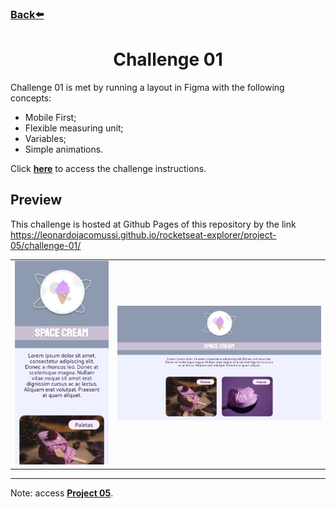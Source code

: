 ### [Back](https://github.com/leonardojacomussi/rocketseat-explorer/tree/main/project-05)[⬅️](https://github.com/leonardojacomussi/rocketseat-explorer/tree/main/project-05)

<h1 align="center"> Challenge 01 </h1>

Challenge 01 is met by running a layout in Figma with the following concepts:

- Mobile First;
- Flexible measuring unit;
- Variables;
- Simple animations.

Click <strong>[here](https://efficient-sloth-d85.notion.site/Mobile-first-3355d7df0aa24efcb4287f69b3859928)</strong> to access the challenge instructions.

<h2> Preview </h2>

This challenge is hosted at Github Pages of this repository by the link <a href="https://leonardojacomussi.github.io/rocketseat-explorer/project-05/challenge-01/" target="_blank">https://leonardojacomussi.github.io/rocketseat-explorer/project-05/challenge-01/</a>

<table>
  <tbody>
    <tr>
      <td>
        <img alt="Preview of challenge 01." width="100%" src="./.github/preview-mobile.png">
      </td>
      <td>
        <img alt="Preview of challenge 01." width="100%" src="./.github/preview.png">
      </td>
    </tr>
  </tbody>
</table>

---
Note: access <strong style="color: #643cbb">[Project 05](https://github.com/leonardojacomussi/rocketseat-explorer/tree/main/project-05)</strong>.
